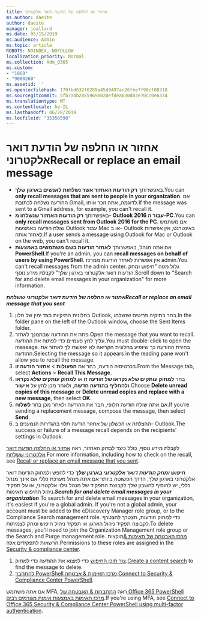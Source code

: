```yaml
---
title: אחזור או החלפה של הודעת דואר אלקטרוני
ms.author: daeite
author: daeite
manager: joallard
ms.date: 05/15/2019
ms.audience: Admin
ms.topic: article
ROBOTS: NOINDEX, NOFOLLOW
localization_priority: Normal
ms.collection: Adm_O365
ms.custom:
- "1860"
- "9000260"
ms.assetid: ''
ms.openlocfilehash: 170fbd632f0289a45d9497ac26fbe7f90cf88318
ms.sourcegitcommit: 5fb7a4b28859690020efdea630d03e70cc0e6334
ms.translationtype: MT
ms.contentlocale: he-IL
ms.lasthandoff: 06/28/2019
ms.locfileid: "35356598"
---
```

# <a name="recall-or-replace-an-email-message"></a><span data-ttu-id="f0b86-102">אחזור או החלפה של הודעת דואר אלקטרוני</span><span class="sxs-lookup"><span data-stu-id="f0b86-102">Recall or replace an email message</span></span>

- <span data-ttu-id="f0b86-103">באפשרותך **רק הודעות האחזור אשר נשלחות לאנשים בארגון שלך**.</span><span class="sxs-lookup"><span data-stu-id="f0b86-103">You can **only recall messages that are sent to people in your organization**.</span></span> <span data-ttu-id="f0b86-104">אם ההודעה נשלחה לכתובת Gmail, לדוגמה, אתה זוכר אותו.</span><span class="sxs-lookup"><span data-stu-id="f0b86-104">If the message was sent to a Gmail address, for example, you can't recall it.</span></span>
- <span data-ttu-id="f0b86-105">באפשרותך **רק הודעות האחזור שנשלחו מ- Outlook 2016 עבור ה-PC**.</span><span class="sxs-lookup"><span data-stu-id="f0b86-105">You can **only recall messages sent from Outlook 2016 for the PC**.</span></span> <span data-ttu-id="f0b86-106">אם משתמש שולח הודעה באמצעות Outlook עבור Mac או ב- Outlook באינטרנט, אין אפשרות לאחזר אותה.</span><span class="sxs-lookup"><span data-stu-id="f0b86-106">If a user sends a message using Outlook for Mac or Outlook on the web, you can't recall it.</span></span>
- <span data-ttu-id="f0b86-107">אם אתה מנהל, באפשרותך **לאחזר הודעות בשם משתמשים באמצעות PowerShell**.</span><span class="sxs-lookup"><span data-stu-id="f0b86-107">If you're an admin, you can **recall messages on behalf of users by using PowerShell**.</span></span> <span data-ttu-id="f0b86-108">אין אפשרות לאחזר הודעות ממרכז admin.</span><span class="sxs-lookup"><span data-stu-id="f0b86-108">You can't recall messages from the admin center.</span></span> <span data-ttu-id="f0b86-109">גלול מטה "חיפוש ומחק הודעות דואר אלקטרוני בארגון שלך" לקבלת מידע נוסף.</span><span class="sxs-lookup"><span data-stu-id="f0b86-109">Scroll down to "Search for and delete email messages in your organization" for more information.</span></span>

<span data-ttu-id="f0b86-110">***אחזור או החלפה של הודעת דואר אלקטרוני ששלחת***</span><span class="sxs-lookup"><span data-stu-id="f0b86-110">***Recall or replace an email message that you sent***</span></span>

1. <span data-ttu-id="f0b86-111">בחלונית התיקיות בצד ימין של חלון Outlook, בחר בתיקיה פריטים שנשלחו.</span><span class="sxs-lookup"><span data-stu-id="f0b86-111">In the folder pane on the left of the Outlook window, choose the Sent Items folder.</span></span>
2. <span data-ttu-id="f0b86-112">פתח את ההודעה שברצונך לאחזר.</span><span class="sxs-lookup"><span data-stu-id="f0b86-112">Open the message that you want to recall.</span></span> <span data-ttu-id="f0b86-113">עליך לחץ פעמיים כדי לפתוח את ההודעה.</span><span class="sxs-lookup"><span data-stu-id="f0b86-113">You must double-click to open the message.</span></span> <span data-ttu-id="f0b86-114">בחירת ההודעה כך שיופיע בחלונית הקריאה לא יאפשרו לך לאחזר את ההודעה.</span><span class="sxs-lookup"><span data-stu-id="f0b86-114">Selecting the message so it appears in the reading pane won't allow you to recall the message.</span></span>
3. <span data-ttu-id="f0b86-115">בכרטיסיה הודעה, בחר את **הפעולות** > **אחזור הודעה זו**.</span><span class="sxs-lookup"><span data-stu-id="f0b86-115">From the Message tab, select **Actions** > **Recall This Message**.</span></span>
4. <span data-ttu-id="f0b86-116">בחר **למחוק עותקים שלא נקראו של הודעה זו** או **למחוק עותקים שלא נקראו ולהחליף בהודעה חדשה**, ולאחר מכן לחץ על **אישור**.</span><span class="sxs-lookup"><span data-stu-id="f0b86-116">Choose **Delete unread copies of this message** or **Delete unread copies and replace with a new message**, then select **OK**.</span></span>
5. <span data-ttu-id="f0b86-117">אם אתה שולח הודעה חלופי, חבר את ההודעה ולאחר מכן בחר **לשלוח**.</span><span class="sxs-lookup"><span data-stu-id="f0b86-117">If you’re sending a replacement message, compose the message, then select **Send**.</span></span>
6. <span data-ttu-id="f0b86-118">ההצלחה או הכשלון של אחזור הודעה תלוי בהגדרות הנמענים ב- Outlook.</span><span class="sxs-lookup"><span data-stu-id="f0b86-118">The success or failure of a message recall depends on the recipients' settings in Outlook.</span></span>

<span data-ttu-id="f0b86-119">לקבלת מידע נוסף, כולל כיצד לבדוק האחזור, ראה [אחזור או החלפה הודעת דואר אלקטרוני ששלחת](https://support.office.com/article/35027f88-d655-4554-b4f8-6c0729a723a0).</span><span class="sxs-lookup"><span data-stu-id="f0b86-119">For more information, including how to check on the recall, see [Recall or replace an email message that you sent](https://support.office.com/article/35027f88-d655-4554-b4f8-6c0729a723a0).</span></span>

<span data-ttu-id="f0b86-120">***חיפוש ומחק הודעות דואר אלקטרוני בארגון שלך*** כדי לחפש ולמחוק הודעות דואר אלקטרוני בארגון שלך, הדרך הפשוטה ביותר אם אתה מנהל מערכת כללי אם אינך מנהל כללי, יש להוסיף לחשבון שלך לקבוצת התפקיד של מנהל גילוי אלקטרוני, או על תפקיד ניהול החיפוש תאימות.</span><span class="sxs-lookup"><span data-stu-id="f0b86-120">***Search for and delete email messages in your organization*** To search for and delete email messages in your organization, it's easiest if you're a global admin. If you're not a global admin, your account must be added to the eDiscovery Manager role group, or to the Compliance Search management role.</span></span> <span data-ttu-id="f0b86-121">כדי למחוק הודעות, תצטרך להצטרף לקבוצה תפקיד ניהול הארגון או תפקיד ניהול חיפוש ומחק לצמיתות.</span><span class="sxs-lookup"><span data-stu-id="f0b86-121">To delete messages, you'll need to join the Organization Management role group or the Search and Purge management role.</span></span> <span data-ttu-id="f0b86-122">[מרכז האבטחה של תאימות &](https://protection.office.com/)מוקצות הרשאות לתפקידים אלה.</span><span class="sxs-lookup"><span data-stu-id="f0b86-122">Permissions to these roles are assigned in the [Security & compliance center](https://protection.office.com/).</span></span>

1. <span data-ttu-id="f0b86-123">[צור תוכן החיפוש](https://docs.microsoft.com/office365/securitycompliance/content-search) כדי למצוא את ההודעה כדי למחוק.</span><span class="sxs-lookup"><span data-stu-id="f0b86-123">[Create a content search](https://docs.microsoft.com/office365/securitycompliance/content-search) to find the message to delete.</span></span>
2. <span data-ttu-id="f0b86-124">[להתחבר PowerShell מרכז תאימות & אבטחה](https://docs.microsoft.com/powershell/exchange/office-365-scc/connect-to-scc-powershell/connect-to-scc-powershell?view=exchange-ps).</span><span class="sxs-lookup"><span data-stu-id="f0b86-124">[Connect to Security & Compliance Center PowerShell](https://docs.microsoft.com/powershell/exchange/office-365-scc/connect-to-scc-powershell/connect-to-scc-powershell?view=exchange-ps).</span></span> 

<span data-ttu-id="f0b86-125">אם אתה משתמש MFA, ראה [התחברות & האבטחה של Office 365 PowerShell מרכז תאימות באמצעות אימות מגורמים רבים](https://docs.microsoft.com/powershell/exchange/office-365-scc/connect-to-scc-powershell/mfa-connect-to-scc-powershell?view=exchange-ps).</span><span class="sxs-lookup"><span data-stu-id="f0b86-125">If you're using MFA, see [Connect to Office 365 Security & Compliance Center PowerShell using multi-factor authentication](https://docs.microsoft.com/powershell/exchange/office-365-scc/connect-to-scc-powershell/mfa-connect-to-scc-powershell?view=exchange-ps).</span></span> 
